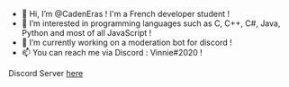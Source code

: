 - 👋 Hi, I’m @CadenEras ! I'm a French developer student !
- 👀 I’m interested in programming languages such as C, C++, C#, Java, Python and most of all JavaScript !
- 🌱 I’m currently working on a moderation bot for discord !
- 📫 You can reach me via Discord : Vinnie#2020 !

Discord Server [here](https://discord.gg/dESTnJ72Mp)


